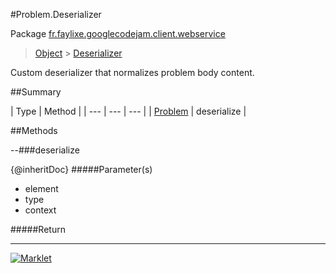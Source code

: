 #Problem.Deserializer

Package [fr.faylixe.googlecodejam.client.webservice](README.md)<br>
> [Object](../../../../java/lang/Object.md) > [Deserializer](Deserializer.md)

Custom deserializer that normalizes problem body content.

##Summary


| Type | Method |
| --- | --- | --- |
| [Problem](Problem.md) | deserialize |

##Methods

--###deserialize


{@inheritDoc}
#####Parameter(s)


* element
* type
* context

#####Return



---
[![Marklet](https://img.shields.io/badge/Generated%20by-Marklet-green.svg)](https://github.com/Faylixe/marklet)